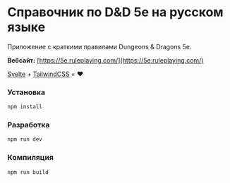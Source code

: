# Справочник по D&D 5e на русском языке

Приложение с краткими правилами Dungeons & Dragons 5e. 

**Вебсайт:** [https://5e.ruleplaying.com/](https://5e.ruleplaying.com/)

[Svelte](https://svelte.dev/) + [TailwindCSS](https://tailwindcss.com/) = ❤️


### Установка

```bash
npm install
```

### Разработка

```bash
npm run dev
```

### Компиляция

```bash
npm run build
```